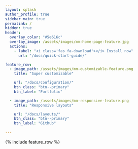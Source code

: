 ```yaml
---
layout: splash
author_profile: true
sidebar_main: true
permalink: /
hidden: true
header:
  overlay_color: "#5e616c"
  overlay_image: /assets/images/mm-home-page-feature.jpg
  actions:
    - label: "<i class='fas fa-download'></i> Install now"
      url: "/docs/quick-start-guide/"

feature_row:
  - image_path: /assets/images/mm-customizable-feature.png
    title: "Super customizable"

    url: "/docs/configuration/"
    btn_class: "btn--primary"
    btn_label: "Portfolio"

  - image_path: /assets/images/mm-responsive-feature.png
    title: "Responsive layouts"

    url: "/docs/layouts/"
    btn_class: "btn--primary"
    btn_label: "Github"
    
---
```


{% include feature_row %}